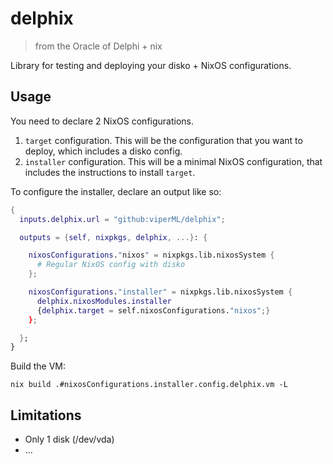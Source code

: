 # delphix

> from the Oracle of Delphi + nix

Library for testing and deploying your disko + NixOS configurations.


## Usage

You need to declare 2 NixOS configurations.

1. `target` configuration. This will be the configuration that you want to deploy, which includes a disko config.
1. `installer` configuration. This will be a minimal NixOS configuration, that includes the instructions to install `target`.

To configure the installer, declare an output like so:

```nix
{
  inputs.delphix.url = "github:viperML/delphix";

  outputs = {self, nixpkgs, delphix, ...}: {

    nixosConfigurations."nixos" = nixpkgs.lib.nixosSystem {
      # Regular NixOS config with disko
    };

    nixosConfigurations."installer" = nixpkgs.lib.nixosSystem {
      delphix.nixosModules.installer
      {delphix.target = self.nixosConfigurations."nixos";}
    };

  };
}
```

Build the VM:

```
nix build .#nixosConfigurations.installer.config.delphix.vm -L
```

## Limitations

- Only 1 disk (/dev/vda)
- ...